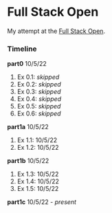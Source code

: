 # Full Stack Open

My attempt at the [Full Stack Open](https://www.fullstackopen.com/en).

### Timeline
**part0** 10/5/22

1. Ex 0.1: *skipped*
2. Ex 0.2: *skipped*
3. Ex 0.3: *skipped*
4. Ex 0.4: *skipped*
5. Ex 0.5: *skipped*
6. Ex 0.6: *skipped*

**part1a** 10/5/22

1. Ex 1.1: 10/5/22
2. Ex 1.2: 10/5/22

**part1b** 10/5/22

1. Ex 1.3: 10/5/22
2. Ex 1.4: 10/5/22
3. Ex 1.5: 10/5/22

**part1c** 10/5/22 - *present*